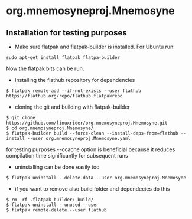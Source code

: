 # org.mnemosyneproj.Mnemosyne
## Installation for testing purposes

* Make sure flatpak and flatpak-builder is installed.
For Ubuntu run:
```
sudo apt-get install flatpak flatpa-builder
```
Now the flatpak bits can be run.
* installing the flathub repository for dependencies
```
$ flatpak remote-add --if-not-exists --user flathub https://flathub.org/repo/flathub.flatpakrepo
```
* cloning the git and building with flatpak-builder
```
$ git clone https://github.com/linuxrider/org.mnemosyneproj.Mnemosyne.git
$ cd org.mnemosyneproj.Mnemosyne/
$ flatpak-builder build --force-clean --install-deps-from=flathub --install --user org.mnemosyneproj.Mnemosyne.yaml
```
for testing purposes --ccache option is beneficial because it reduces compilation time significantly for subsequent runs
* uninstalling can be done easily too
```
$ flatpak uninstall --delete-data --user org.mnemosyneproj.Mnemosyne
```
* if you want to remove also build folder and dependecies do this
```
$ rm -rf .flatpak-builder/ build/
$ flatpak uninstall --unused --user
$ flatpak remote-delete --user flathub
```
